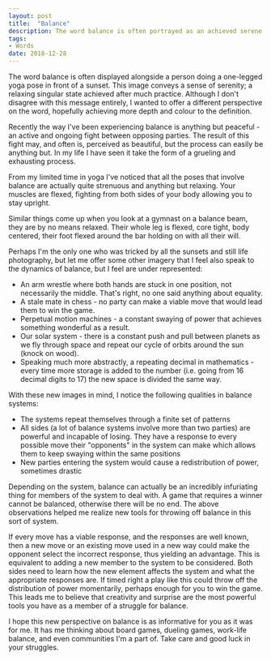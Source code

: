 ```yaml
---
layout: post
title:  "Balance"
description: The word balance is often portrayed as an achieved serene state. I try to add depth to that definition.
tags:
- Words
date: 2018-12-28
---
```


The word balance is often displayed alongside a person doing a one-legged yoga pose in front of a sunset. This image conveys a sense of serenity; a relaxing singular state achieved after much practice. Although I don't disagree with this message entirely, I wanted to offer a different perspective on the word, hopefully achieving more depth and colour to the definition.

Recently the way I've been experiencing balance is anything but peaceful - an active and ongoing fight between opposing parties. The result of this fight may, and often is, perceived as beautiful, but the process can easily be anything but. In my life I have seen it take the form of a grueling and exhausting process.

From my limited time in yoga I've noticed that all the poses that involve balance are actually quite strenuous and anything but relaxing. Your muscles are flexed, fighting from both sides of your body allowing you to stay upright.

Similar things come up when you look at a gymnast on a balance beam, they are by no means relaxed. Their whole leg is flexed, core tight, body centered, their foot flexed around the bar holding on with all their will.

Perhaps I'm the only one who was tricked by all the sunsets and still life photography, but let me offer some other imagery that I feel also speak to the dynamics of balance, but I feel are under represented:
- An arm wrestle where both hands are stuck in one position, not necessarily the middle. That's right, no one said anything about equality.
- A stale mate in chess - no party can make a viable move that would lead them to win the game.
- Perpetual motion machines - a constant swaying of power that achieves something wonderful as a result.
- Our solar system - there is a constant push and pull between planets as we fly through space and repeat our cycle of orbits around the sun (knock on wood).
- Speaking much more abstractly, a repeating decimal in mathematics - every time more storage is added to the number (i.e. going from 16 decimal digits to 17) the new space is divided the same way.

With these new images in mind, I notice the following qualities in balance systems:
- The systems repeat themselves through a finite set of patterns
- All sides (a lot of balance systems involve more than two parties) are powerful and incapable of losing. They have a response to every possible move their "opponents" in the system can make which allows them to keep swaying within the same positions
- New parties entering the system would cause a redistribution of power, sometimes drastic

Depending on the system, balance can actually be an incredibly infuriating thing for members of the system to deal with. A game that requires a winner cannot be balanced, otherwise there will be no end. The above observations helped me realize new tools for throwing off balance in this sort of system.

If every move has a viable response, and the responses are well known, then a new move or an existing move used in a new way could make the opponent select the incorrect response, thus yielding an advantage. This is equivalent to adding a new member to the system to be considered. Both sides need to learn how the new element affects the system and what the appropriate responses are. If timed right a play like this could throw off the distribution of power momentarily, perhaps enough for you to win the game. This leads me to believe that creativity and surprise are the most powerful tools you have as a member of a struggle for balance.

I hope this new perspective on balance is as informative for you as it was for me. It has me thinking about board games, dueling games, work-life balance, and even communities I'm a part of. Take care and good luck in your struggles.
